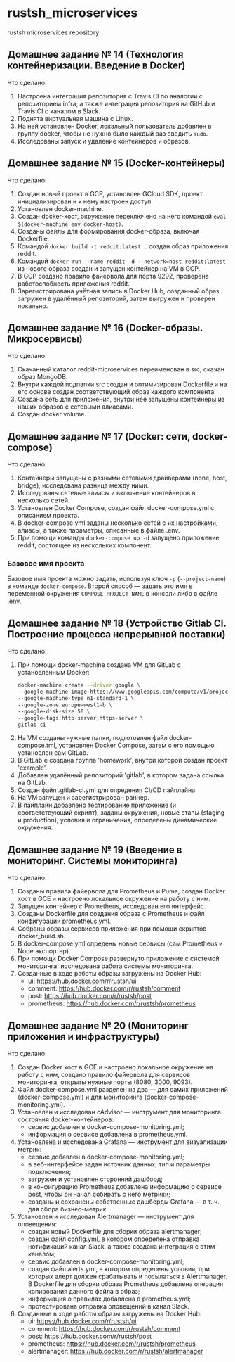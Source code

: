 # rustsh_microservices
rustsh microservices repository

## Домашнее задание № 14 (Технология контейнеризации. Введение в Docker)

Что сделано:
1. Настроена интеграция репозитория с Travis CI по аналогии с репозиторием infra, а также интеграция репозитория на GitHub и Travis CI с каналом в Slack.
2. Поднята виртуальная машина с Linux.
3. На ней установлен Docker, локальный пользователь добавлен в группу docker, чтобы не нужно было каждый раз вводить `sudo`.
4. Исследованы запуск и удаление контейнеров и образов.

## Домашнее задание № 15 (Docker-контейнеры)

Что сделано:
1. Создан новый проект в GCP, установлен GCloud SDK, проект инициализирован и к нему настроен доступ.
2. Установлен docker-machine.
3. Создан docker-хост, окружение переключено на него командой `eval $(docker-machine env docker-host)`.
4. Созданы файлы для формирования docker-образа, включая Dockerfile.
5. Командой `docker build -t reddit:latest .` создан образ приложения reddit.
6. Командой `docker run --name reddit -d --network=host reddit:latest` из нового образа создан и запущен контейнер на VM в GCP.
7. В GCP создано правило файервола для порта 9292, проверена работоспобность приложения reddit.
8. Зарегистрирована учётная запись в Docker Hub, созданный образ загружен в удалённый репозиторий, затем выгружен и проверен локально.

## Домашнее задание № 16 (Docker-образы. Микросервисы)

Что сделано:
1. Скачанный каталог reddit-microservices переименован в src, скачан образ MongoDB.
2. Внутри каждой подпапки src создан и оптимизирован Dockerfile и на его основе создан соответствующий образ каждого компонента.
3. Создана сеть для приложения, внутри неё запущены контейнеры из наших образов с сетевыми алиасами.
4. Создан docker volume.

## Домашнее задание № 17 (Docker: сети, docker-compose)

Что сделано:
1. Контейнеры запущены с разными сетевыми драйверами (none, host, bridge), исследована разница между ними.
2. Исследованы сетевые алиасы и включение контейнеров в несколько сетей.
3. Установлен Docker Compose, создан файл docker-compose.yml с описанием проекта.
4. В docker-compose.yml заданы несколько сетей с их настройками, алиасы, а также параметры, описанные в файле .env.
5. При помощи команды `docker-compose up -d` запущено приложение reddit, состоящее из нескольких компонент.

### Базовое имя проекта
Базовое имя проекта можно задать, используя ключ `-p` (`--project-name`) в команде `docker-compose`. Второй способ — задать это имя в переменной окружения `COMPOSE_PROJECT_NAME` в консоли либо в файле .env.

## Домашнее задание № 18 (Устройство Gitlab CI. Построение процесса непрерывной поставки)

Что сделано:
1. При помощи docker-machine создана VM для GitLab с установленным Docker:
	```bash
	docker-machine create --driver google \
	--google-machine-image https://www.googleapis.com/compute/v1/projects/ubuntu-os-cloud/global/images/family/ubuntu-1604-lts \
	--google-machine-type n1-standard-1 \
	--google-zone europe-west1-b \
	--google-disk-size 50 \
	--google-tags http-server,https-server \
	gitlab-ci 
	```
2. На VM созданы нужные папки, подготовлен файл docker-compose.tml, установлен Docker Compose, затем с его помощью установлен сам GitLab.
3. В GitLab'е создана группа 'homework', внутри которой создан проект 'example'.
4. Добавлен удалённый репозиторий 'gitlab', в котором задана ссылка на GitLab.
5. Создан файл .gitlab-ci.yml для опредения CI/CD пайплайна.
6. На VM запущен и зарегистрирован раннер.
7. В пайплайн добавлено тестирование приложение (и соответствующий скрипт), заданы окружения, новые этапы (staging и production), условия и ограничения, определены динамические окружения.

## Домашнее задание № 19 (Введение в мониторинг. Системы мониторинга)

Что сделано:
1. Созданы правила файервола для Prometheus и Puma, создан Docker хост в GCE и настроено локальное окружение на работу с ним.
2. Запущен контейнер с Prometheus, исследован его интерфейс.
3. Созданы Dockerfile для создания образа с Prometheus и файл конфигурации prometheus.yml.
4. Собраны образы сервисов приложения при помощи скриптов docker_build.sh.
5. В docker-compose.yml опредены новые сервисы (сам Prometheus и Node экспортер).
6. При помощи Docker Compose развернуто приложение с системой мониторинга; исследована работа системы мониторинга.
7. Созданные в ходе работы образы загружены на Docker Hub:
	- ui: https://hub.docker.com/r/rustsh/ui
	- comment: https://hub.docker.com/r/rustsh/comment
	- post: https://hub.docker.com/r/rustsh/post
	- prometheus: https://hub.docker.com/r/rustsh/prometheus

## Домашнее задание № 20 (Мониторинг приложения и инфраструктуры)

Что сделано:
1. Создан Docker хост в GCE и настроено локальное окружение на работу с ним, создано правило файервола для сервисов мониторинга, открыты нужные порты (8080, 3000, 9093).
2. Файл docker-compose.yml разделен на два — для самих приложений (docker-compose.yml) и для мониторинга (docker-compose-monitoring.yml).
3. Установлен и исследован cAdvisor — инструмент для мониторинга состояния docker-контейнеров:
	- сервис добавлен в docker-compose-monitoring.yml;
	- информация о сервисе добавлена в prometheus.yml.
4. Установлена и исследована Grafana — инструмент для визуализации метрик:
	- сервис добавлен в docker-compose-monitoring.yml;
	- в веб-интерфейсе задан источник данных, тип и параметры подключения;
	- загружен и установлен сторонний дашборд;
	- в конфигурацию Prometheus добавлена информацию о сервисе post, чтобы он начал собирать с него метрики;
	- созданы и сохранены собственные дашборды Grafana — в т. ч. для сбора бизнес-метрик.
5. Установлен и исследован Alertmanager — инструмент для оповещения:
	- создан новый Dockerfile для сборки образа alertmanager;
	- создан файл config.yml, в котором определена отправка нотификаций канал Slack, а также создана интеграция с этим каналом;
	- сервис добавлен в docker-compose-monitoring.yml;
	- создан файл alerts.yml, в котором определены условия, при которых алерт должен срабатывать и посылаться в Alertmanager. В Dockerfile для сборки образа Prometheus добавлена операция копирования данного файла в образ;
	- информация о правилах добавлена в prometheus.yml;
	- протестирована отправка оповещений в канал Slack.
6. Созданные в ходе работы образы загружены на Docker Hub:
	- ui: https://hub.docker.com/r/rustsh/ui
	- comment: https://hub.docker.com/r/rustsh/comment
	- post: https://hub.docker.com/r/rustsh/post
	- prometheus: https://hub.docker.com/r/rustsh/prometheus
	- alertmanager: https://hub.docker.com/r/rustsh/alertmanager
